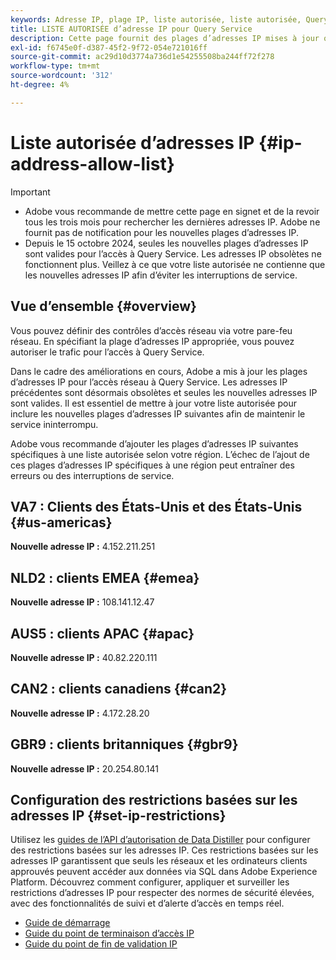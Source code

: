 ```yaml
---
keywords: Adresse IP, plage IP, liste autorisée, liste autorisée, Query Service, accès réseau
title: LISTE AUTORISÉE d’adresse IP pour Query Service
description: Cette page fournit des plages d’adresses IP mises à jour que vous pouvez ajouter à votre liste autorisée pour un accès sécurisé à Query Service.
exl-id: f6745e0f-d387-45f2-9f72-054e721016ff
source-git-commit: ac29d10d3774a736d1e54255508ba244ff72f278
workflow-type: tm+mt
source-wordcount: '312'
ht-degree: 4%

---
```


# Liste autorisée d’adresses IP {#ip-address-allow-list}

>[!IMPORTANT]
>
> * Adobe vous recommande de mettre cette page en signet et de la revoir tous les trois mois pour rechercher les dernières adresses IP. Adobe ne fournit pas de notification pour les nouvelles plages d’adresses IP.
> * Depuis le 15 octobre 2024, seules les nouvelles plages d’adresses IP sont valides pour l’accès à Query Service. Les adresses IP obsolètes ne fonctionnent plus. Veillez à ce que votre liste autorisée ne contienne que les nouvelles adresses IP afin d’éviter les interruptions de service.

## Vue d’ensemble {#overview}

Vous pouvez définir des contrôles d’accès réseau via votre pare-feu réseau. En spécifiant la plage d’adresses IP appropriée, vous pouvez autoriser le trafic pour l’accès à Query Service.

Dans le cadre des améliorations en cours, Adobe a mis à jour les plages d’adresses IP pour l’accès réseau à Query Service. Les adresses IP précédentes sont désormais obsolètes et seules les nouvelles adresses IP sont valides. Il est essentiel de mettre à jour votre liste autorisée pour inclure les nouvelles plages d’adresses IP suivantes afin de maintenir le service ininterrompu.

Adobe vous recommande d’ajouter les plages d’adresses IP suivantes spécifiques à une liste autorisée selon votre région. L’échec de l’ajout de ces plages d’adresses IP spécifiques à une région peut entraîner des erreurs ou des interruptions de service.

## VA7 : Clients des États-Unis et des États-Unis {#us-americas}

**Nouvelle adresse IP :** 4.152.211.251

## NLD2 : clients EMEA {#emea}

**Nouvelle adresse IP :** 108.141.12.47

## AUS5 : clients APAC {#apac}

**Nouvelle adresse IP :** 40.82.220.111

## CAN2 : clients canadiens {#can2}

**Nouvelle adresse IP :** 4.172.28.20

## GBR9 : clients britanniques {#gbr9}

**Nouvelle adresse IP :** 20.254.80.141

## Configuration des restrictions basées sur les adresses IP {#set-ip-restrictions}

Utilisez les [guides de l’API d’autorisation de Data Distiller](./auth-api/overview.md) pour configurer des restrictions basées sur les adresses IP. Ces restrictions basées sur les adresses IP garantissent que seuls les réseaux et les ordinateurs clients approuvés peuvent accéder aux données via SQL dans Adobe Experience Platform. Découvrez comment configurer, appliquer et surveiller les restrictions d’adresses IP pour respecter des normes de sécurité élevées, avec des fonctionnalités de suivi et d’alerte d’accès en temps réel.

* [Guide de démarrage](./auth-api/getting-started.md)
* [Guide du point de terminaison d’accès IP](./auth-api/ip-access.md)
* [Guide du point de fin de validation IP](./auth-api/validate.md)
